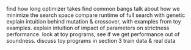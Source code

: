 find how long optimizer takes
find common bangs 
talk about how we minimize the search space
compare runtime of full search with genetic
explain intuition behind mutation & crossover, with examples
from toy examples. 
explain intuition of impact of parameters on strictness performance. 
look at toy programs, see if we get performance out of soundness. 
discuss toy programs in section 3
train data & real data

